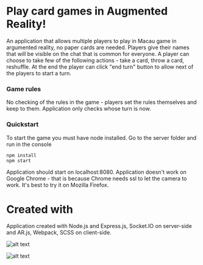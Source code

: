 # Play card games in Augmented Reality!

An application that allows multiple players to play in Macau game in argumented reality, no paper cards are needed. Players give their names that will be visible on the chat that is common for everyone. A player can choose to take few of the following actions - take a card, throw a card, reshuffle. At the end the player can click "end turn" button to allow next of the players to start a turn.

### Game rules

No checking of the rules in the game - players set the rules themselves and keep to them. Application only checks whose turn is now.

### Quickstart

To start the game you must have node installed. Go to the server folder and run in the console
```
npm install
npm start
```
Application should start on localhost:8080. Application doesn't work on Google Chrome - that is because Chrome needs ssl to let the camera to work. It's best to try it on Mozilla Firefox.

# Created with

Application created with Node.js and Express.js, Socket.IO on server-side and AR.js, Webpack, SCSS on client-side.

![alt text](https://raw.githubusercontent.com/wjankowska/screenshots/master/ar-macau.png)

![alt text](https://raw.githubusercontent.com/wjankowska/screenshots/master/ar-macau2.png)
